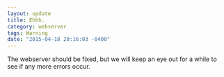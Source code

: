 ```yaml
---
layout: update
title: Ehhh.
category: webserver
tags: Warning
date: "2015-04-18 20:16:03 -0400"
---
```


The webserver should be fixed, but we will keep an eye out for a while to see if any more errors occur.

